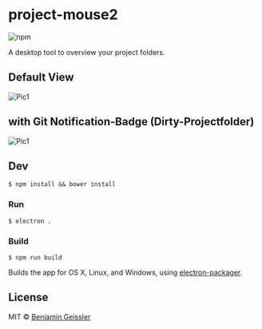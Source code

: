 # project-mouse2
![npm](https://badge.fury.io/js/project-mouse2.svg)

A desktop tool to overview your project folders.

## Default View
![Pic1](http://i.imgur.com/hNUtMOD.png)

## with Git Notification-Badge (Dirty-Projectfolder)
![Pic1](http://i.imgur.com/QgDWEI7.png)

## Dev

```
$ npm install && bower install
```

### Run

```
$ electron .
```

### Build

```
$ npm run build
```

Builds the app for OS X, Linux, and Windows, using [electron-packager](https://github.com/maxogden/electron-packager).


## License

MIT © [Benjamin Geissler](http://geissler-com.de)
